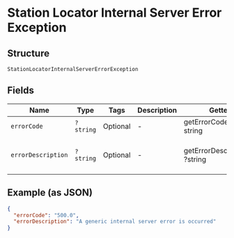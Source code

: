 
# Station Locator Internal Server Error Exception

## Structure

`StationLocatorInternalServerErrorException`

## Fields

| Name | Type | Tags | Description | Getter | Setter |
|  --- | --- | --- | --- | --- | --- |
| `errorCode` | `?string` | Optional | - | getErrorCode(): ?string | setErrorCode(?string errorCode): void |
| `errorDescription` | `?string` | Optional | - | getErrorDescription(): ?string | setErrorDescription(?string errorDescription): void |

## Example (as JSON)

```json
{
  "errorCode": "500.0",
  "errorDescription": "A generic internal server error is occurred"
}
```

